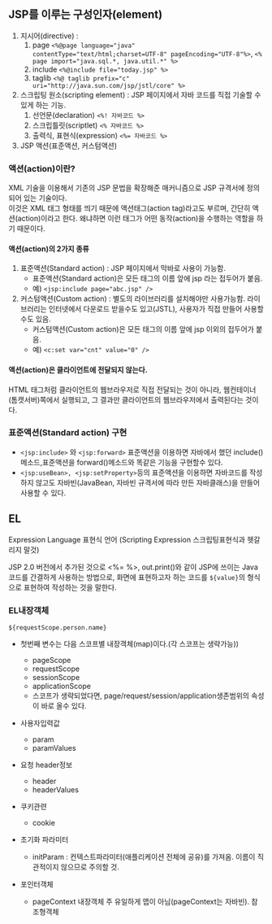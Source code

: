 ## JSP를 이루는 구성인자(element)
1. 지시어(directive) : 
    1. page `<%@page language="java" contentType="text/html;charset=UTF-8" pageEncoding="UTF-8"%>`, `<% page import="java.sql.*, java.util.*" %>`
    2. include `<%@include file="today.jsp" %>`
    3. taglib `<%@ taglib prefix="c" uri="http://java.sun.com/jsp/jstl/core" %>`
2. 스크립팅 원소(scripting element) : JSP 페이지에서 자바 코드를 직접 기술할 수 있게 하는 기능.
    1. 선언문(declaration) `<%! 자바코드 %>`
    2. 스크립틀릿(scriptlet) `<% 자바코드 %>`
    3. 출력식, 표현식(expression) `<%= 자바코드 %>`
3. JSP 액션(표준액션, 커스텀액션)


### 액션(action)이란?
XML 기술을 이용해서 기존의 JSP 문법을 확장해준 매커니즘으로 JSP 규격서에 정의되어 있는 기술이다.  
이것은 XML 태그 형태를 띄기 때문에 액션태그(action tag)라고도 부르며, 간단히 액션(action)이라고 한다.
왜냐하면 이런 태그가 어떤 동작(action)을 수행하는 역할을 하기 때문이다.


#### 액션(action)의 2가지 종류

1. 표준액션(Standard action) : JSP 페이지에서 막바로 사용이 가능함.
    * 표준액션(Standard action)은 모든 태그의 이름 앞에 jsp 라는 접두어가 붙음.
    * 예) `<jsp:include page="abc.jsp" />`
2. 커스텀액션(Custom action) : 별도의 라이브러리를 설치해야만 사용가능함. 라이브러리는 인터넷에서 다운로드 받을수도 있고(JSTL), 사용자가 직접 만들어 사용할수도 있음.
    * 커스텀액션(Custom action)은 모든 태그의 이름 앞에 jsp 이외의 접두어가 붙음.
    * 예) `<c:set var="cnt" value="0" />`



#### 액션(action)은 클라이언트에 전달되지 않는다.
HTML 태그처럼 클라이언트의 웹브라우저로 직접 전달되는 것이 아니라, 웹컨테이너(톰캣서버)쪽에서 실행되고, 그 결과만 클라이언트의 웹브라우저에서 출력된다는 것이다.

### 표준액션(Standard action) 구현
* `<jsp:include>` 와 `<jsp:forward>` 표준액션을 이용하면 자바에서 했던 include()메소드,표준액션을 forward()메소드와 똑같은 기능을 구현할수 있다.
* `<jsp:useBean>, <jsp:setProperty>`등의 표준액션을 이용하면 자바코드를 작성하지 않고도 자바빈(JavaBean, 자바빈 규격서에 따라 만든 자바클래스)을 만들어 사용할 수 있다.



## EL
Expression Language 표현식 언어
(Scripting Expression 스크립팅표현식과 헷갈리지 말것)

JSP 2.0 버전에서 추가된 것으로 <%= %>, out.print()와 같이 JSP에 쓰이는 Java
코드를 간결하게 사용하는 방법으로, 화면에 표현하고자 하는 코드를 `${value}`의 형식으로 표현하여 작성하는 것을 말한다.

### EL내장객체

`${requestScope.person.name}`
* 첫번째 변수는 다음 스코프별 내장객체(map)이다.(각 스코프는 생략가능))
    * pageScope
    * requestScope
    * sessionScope
    * applicationScope
	* 스코프가 생략되었다면, page/request/session/application생존범위의 속성이 바로 올수 있다.

* 사용자입력값
    * param
    * paramValues
    
* 요청 header정보
    * header
    * headerValues

* 쿠키관련
    * cookie

* 초기화 파라미터
    * initParam : 컨텍스트파라미터(애플리케이션 전체에 공유)를 가져옴. 이름이 직관적이지 않으므로 주의할 것.

* 포인터객체
    * pageContext 내장객체 주 유일하게 맵이 아님(pageContext는 자바빈). 참조형객체

